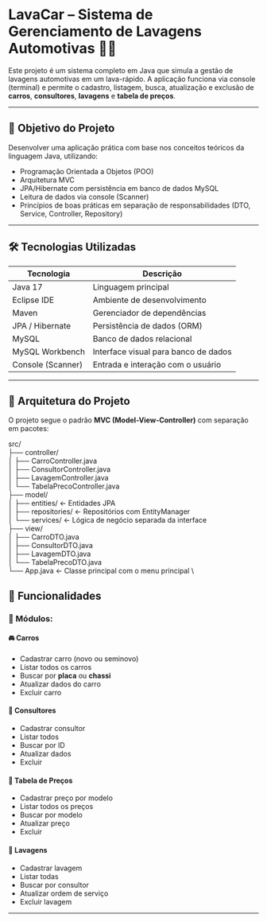 # LavaCar – Sistema de Gerenciamento de Lavagens Automotivas 🚗🧽

Este projeto é um sistema completo em Java que simula a gestão de lavagens automotivas em um lava-rápido. A aplicação funciona via console (terminal) e permite o cadastro, listagem, busca, atualização e exclusão de **carros**, **consultores**, **lavagens** e **tabela de preços**.

---

## 🧠 Objetivo do Projeto

Desenvolver uma aplicação prática com base nos conceitos teóricos da linguagem Java, utilizando:
- Programação Orientada a Objetos (POO)
- Arquitetura MVC
- JPA/Hibernate com persistência em banco de dados MySQL
- Leitura de dados via console (Scanner)
- Princípios de boas práticas em separação de responsabilidades (DTO, Service, Controller, Repository)

---

## 🛠️ Tecnologias Utilizadas

| Tecnologia        | Descrição                                      |
|-------------------|-----------------------------------------------|
| Java 17           | Linguagem principal                            |
| Eclipse IDE       | Ambiente de desenvolvimento                    |
| Maven             | Gerenciador de dependências                    |
| JPA / Hibernate   | Persistência de dados (ORM)                    |
| MySQL             | Banco de dados relacional                      |
| MySQL Workbench   | Interface visual para banco de dados           |
| Console (Scanner) | Entrada e interação com o usuário              |

---

## 🧩 Arquitetura do Projeto

O projeto segue o padrão **MVC (Model-View-Controller)** com separação em pacotes:

src/ \
├── controller/ \
│ ├── CarroController.java \
│ ├── ConsultorController.java \
│ ├── LavagemController.java \
│ └── TabelaPrecoController.java \
├── model/ \
│ ├── entities/ ← Entidades JPA \
│ ├── repositories/ ← Repositórios com EntityManager \
│ └── services/ ← Lógica de negócio separada da interface \
├── view/ \
│ ├── CarroDTO.java \
│ ├── ConsultorDTO.java \
│ ├── LavagemDTO.java \
│ └── TabelaPrecoDTO.java \
└── App.java ← Classe principal com o menu principal \
## 🔧 Funcionalidades

### 📁 Módulos:

#### 🚘 **Carros**
- Cadastrar carro (novo ou seminovo)
- Listar todos os carros
- Buscar por **placa** ou **chassi**
- Atualizar dados do carro
- Excluir carro

#### 👤 **Consultores**
- Cadastrar consultor
- Listar todos
- Buscar por ID
- Atualizar dados
- Excluir

#### 💸 **Tabela de Preços**
- Cadastrar preço por modelo
- Listar todos os preços
- Buscar por modelo
- Atualizar preço
- Excluir

#### 🧼 **Lavagens**
- Cadastrar lavagem
- Listar todas
- Buscar por consultor
- Atualizar ordem de serviço
- Excluir lavagem

---

